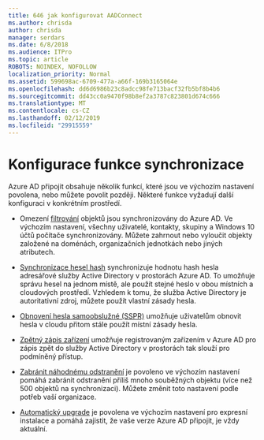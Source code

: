 ```yaml
---
title: 646 jak konfigurovat AADConnect
ms.author: chrisda
author: chrisda
manager: serdars
ms.date: 6/8/2018
ms.audience: ITPro
ms.topic: article
ROBOTS: NOINDEX, NOFOLLOW
localization_priority: Normal
ms.assetid: 599698ac-6709-477a-a66f-169b3165064e
ms.openlocfilehash: dd6d6986b23c8adcc98fe713bacf32fb5bf8b4b6
ms.sourcegitcommit: dd43cc0a9470f98b8ef2a3787c823801d674c666
ms.translationtype: MT
ms.contentlocale: cs-CZ
ms.lasthandoff: 02/12/2019
ms.locfileid: "29915559"
---
```

# <a name="configure-sync-features"></a>Konfigurace funkce synchronizace

Azure AD připojit obsahuje několik funkcí, které jsou ve výchozím nastavení povolena, nebo můžete povolit později. Některé funkce vyžadují další konfiguraci v konkrétním prostředí.
  
- Omezení [filtrování](https://docs.microsoft.com/azure/active-directory/connect/active-directory-aadconnectsync-configure-filtering) objektů jsou synchronizovány do Azure AD. Ve výchozím nastavení, všechny uživatelé, kontakty, skupiny a Windows 10 účtů počítače synchronizovány. Můžete zahrnout nebo vyloučit objekty založené na doménách, organizačních jednotkách nebo jiných atributech. 
    
- [Synchronizace hesel hash](https://docs.microsoft.com/azure/active-directory/connect/active-directory-aadconnectsync-implement-password-hash-synchronization) synchronizuje hodnotu hash hesla adresářové služby Active Directory v prostorách Azure AD. To umožňuje správu hesel na jednom místě, ale použít stejné heslo v obou místních a cloudových prostředí. Vzhledem k tomu, že služba Active Directory je autoritativní zdroj, můžete použít vlastní zásady hesla. 
    
- [Obnovení hesla samoobslužné (SSPR)](https://docs.microsoft.com/azure/active-directory/authentication/quickstart-sspr) umožňuje uživatelům obnovit hesla v cloudu přitom stále použít místní zásady hesla. 
    
- [Zpětný zápis zařízení](https://docs.microsoft.com/azure/active-directory/connect/active-directory-aadconnect-feature-device-writeback) umožňuje registrovaným zařízením v Azure AD pro zápis zpět do služby Active Directory v prostorách tak slouží pro podmíněný přístup. 
    
- [Zabránit náhodnému odstranění](https://docs.microsoft.com/azure/active-directory/connect/active-directory-aadconnectsync-feature-prevent-accidental-deletes) je povoleno ve výchozím nastavení pomáhá zabránit odstranění příliš mnoho souběžných objektu (více než 500 objektů na synchronizaci). Můžete změnit toto nastavení podle potřeb vaší organizace. 
    
- [Automatický upgrade](https://docs.microsoft.com/azure/active-directory/connect/active-directory-aadconnect-feature-automatic-upgrade) je povolena ve výchozím nastavení pro expresní instalace a pomáhá zajistit, že vaše verze Azure AD připojit, je vždy aktuální. 
    

